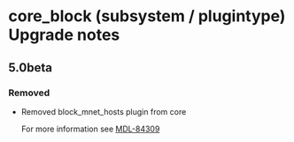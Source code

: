 # core_block (subsystem / plugintype) Upgrade notes

## 5.0beta

### Removed

- Removed block_mnet_hosts plugin from core

  For more information see [MDL-84309](https://tracker.moodle.org/browse/MDL-84309)
